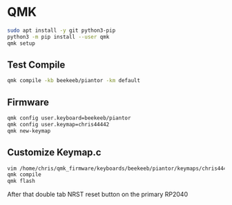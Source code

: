 # QMK

```bash
sudo apt install -y git python3-pip
python3 -m pip install --user qmk
qmk setup
```

## Test Compile

```bash
qmk compile -kb beekeeb/piantor -km default
```

## Firmware

```bash
qmk config user.keyboard=beekeeb/piantor
qmk config user.keymap=chris44442
qmk new-keymap
```

## Customize Keymap.c

```bash
vim /home/chris/qmk_firmware/keyboards/beekeeb/piantor/keymaps/chris44442/keymap.c
qmk compile
qmk flash
```

After that double tab NRST reset button on the primary RP2040

